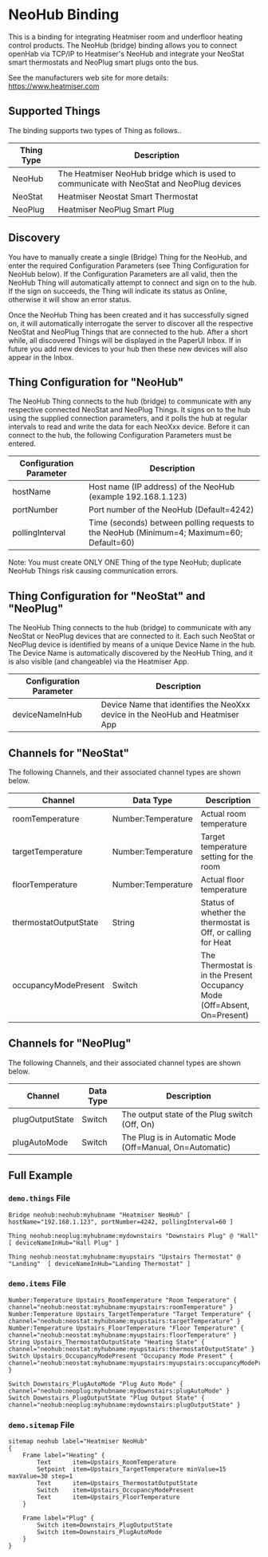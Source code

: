 # NeoHub Binding

This is a binding for integrating Heatmiser room and underfloor heating control products.
The NeoHub (bridge) binding allows you to connect openHab via TCP/IP to Heatmiser's NeoHub and integrate your NeoStat smart thermostats and NeoPlug smart plugs onto the bus.

See the manufacturers web site for more details: https://www.heatmiser.com

## Supported Things

The binding supports two types of Thing as follows..

| Thing Type | Description                                                                               |
|------------|-------------------------------------------------------------------------------------------|
| NeoHub     | The Heatmiser NeoHub bridge which is used to communicate with NeoStat and NeoPlug devices |
| NeoStat    | Heatmiser Neostat Smart Thermostat                                                        |
| NeoPlug    | Heatmiser NeoPlug Smart Plug                                                              |

## Discovery

You have to manually create a single (Bridge) Thing for the NeoHub, and enter the required Configuration Parameters (see Thing Configuration for NeoHub below).
If the Configuration Parameters are all valid, then the NeoHub Thing will automatically attempt to connect and sign on to the hub.
If the sign on succeeds, the Thing will indicate its status as Online, otherwise it will show an error status. 

Once the NeoHub Thing has been created and it has successfully signed on, it will automatically interrogate the server to discover all the respective NeoStat and NeoPlug Things that are connected to the hub.
After a short while, all discovered Things will be displayed in the PaperUI Inbox.
If in future you add new devices to your hub then these new devices will also appear in the Inbox.    

## Thing Configuration for "NeoHub"

The NeoHub Thing connects to the hub (bridge) to communicate with any respective connected NeoStat and NeoPlug Things.
It signs on to the hub using the supplied connection parameters, and it polls the hub at regular intervals to read and write the data for each NeoXxx device.
Before it can connect to the hub, the following Configuration Parameters must be entered.   

| Configuration Parameter | Description                                                                               |
|-------------------------|-------------------------------------------------------------------------------------------|
| hostName                | Host name (IP address) of the NeoHub (example 192.168.1.123)                              |
| portNumber              | Port number of the NeoHub (Default=4242)                                                  |
| pollingInterval         | Time (seconds) between polling requests to the NeoHub (Minimum=4; Maximum=60; Default=60) |

Note: You must create ONLY ONE Thing of the type NeoHub; duplicate NeoHub Things risk causing communication errors.   

## Thing Configuration for "NeoStat" and "NeoPlug"

The NeoHub Thing connects to the hub (bridge) to communicate with any NeoStat or NeoPlug devices that are connected to it.
Each such NeoStat or NeoPlug device is identified by means of a unique Device Name in the hub.
The Device Name is automatically discovered by the NeoHub Thing, and it is also visible (and changeable) via the Heatmiser App.
    
| Configuration Parameter | Description                                                                   |
|-------------------------|-------------------------------------------------------------------------------|
| deviceNameInHub         | Device Name that identifies the NeoXxx device in the NeoHub and Heatmiser App |

## Channels for "NeoStat"

The following Channels, and their associated channel types are shown below.

| Channel               | Data Type          | Description                                                                 |
|-----------------------|--------------------|-----------------------------------------------------------------------------|
| roomTemperature       | Number:Temperature | Actual room temperature                                                     |
| targetTemperature     | Number:Temperature | Target temperature setting for the room                                     |
| floorTemperature      | Number:Temperature | Actual floor temperature                                                    |
| thermostatOutputState | String             | Status of whether the thermostat is Off, or calling for Heat                |
| occupancyModePresent  | Switch             | The Thermostat is in the Present Occupancy Mode (Off=Absent, On=Present)    |

## Channels for "NeoPlug"

The following Channels, and their associated channel types are shown below.

| Channel              | Data Type | Description                                              |
|----------------------|-----------|----------------------------------------------------------|
| plugOutputState      | Switch    | The output state of the Plug switch (Off, On)            |
| plugAutoMode         | Switch    | The Plug is in Automatic Mode (Off=Manual, On=Automatic) |


## Full Example

### `demo.things` File

```
Bridge neohub:neohub:myhubname "Heatmiser NeoHub" [ hostName="192.168.1.123", portNumber=4242, pollingInterval=60 ]

Thing neohub:neoplug:myhubname:mydownstairs "Downstairs Plug" @ "Hall" [ deviceNameInHub="Hall Plug" ]

Thing neohub:neostat:myhubname:myupstairs "Upstairs Thermostat" @ "Landing"  [ deviceNameInHub="Landing Thermostat" ]
```

### `demo.items` File

```
Number:Temperature Upstairs_RoomTemperature "Room Temperature" { channel="neohub:neostat:myhubname:myupstairs:roomTemperature" }
Number:Temperature Upstairs_TargetTemperature "Target Temperature" { channel="neohub:neostat:myhubname:myupstairs:targetTemperature" }
Number:Temperature Upstairs_FloorTemperature "Floor Temperature" { channel="neohub:neostat:myhubname:myupstairs:floorTemperature" }
String Upstairs_ThermostatOutputState "Heating State" { channel="neohub:neostat:myhubname:myupstairs:thermostatOutputState" }
Switch Upstairs_OccupancyModePresent "Occupancy Mode Present" { channel="neohub:neostat:myhubname:myupstairs:myupstairs:occupancyModePresent" }

Switch Downstairs_PlugAutoMode "Plug Auto Mode" { channel="neohub:neoplug:myhubname:mydownstairs:plugAutoMode" }
Switch Downstairs_PlugOutputState "Plug Output State" { channel="neohub:neoplug:myhubname:mydownstairs:plugOutputState" }
```

### `demo.sitemap` File

```
sitemap neohub label="Heatmiser NeoHub"
{
	Frame label="Heating" {
		Text      item=Upstairs_RoomTemperature 
		Setpoint  item=Upstairs_TargetTemperature minValue=15 maxValue=30 step=1
		Text      item=Upstairs_ThermostatOutputState
		Switch    item=Upstairs_OccupancyModePresent
		Text      item=Upstairs_FloorTemperature 
	}

	Frame label="Plug" {
		Switch item=Downstairs_PlugOutputState 	
		Switch item=Downstairs_PlugAutoMode
	}
}
```
